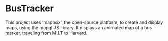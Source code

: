# BusTracker
This project uses 'mapbox', the open-source platform, to create and display maps, using the mapgl JS library.  It displays an animated map of a bus marker, traveling from M.I.T to Harvard.

